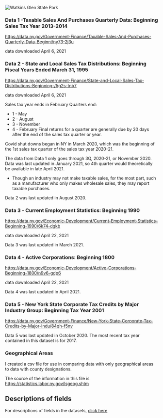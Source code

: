![Watkins Glen State Park](https://media.gettyimages.com/photos/waterfall-and-bridge-at-watkins-glen-state-park-new-york-picture-id1179601463?s=2048x2048)


### Data 1 -Taxable Sales And Purchases Quarterly Data: Beginning Sales Tax Year 2013-2014
https://data.ny.gov/Government-Finance/Taxable-Sales-And-Purchases-Quarterly-Data-Beginni/ny73-2j3u

data downloaded April 6, 2021

### Data 2 - State and Local Sales Tax Distributions: Beginning Fiscal Years Ended March 31, 1995
https://data.ny.gov/Government-Finance/State-and-Local-Sales-Tax-Distributions-Beginning-/5g2s-tnb7

data downloaded April 6, 2021

Sales tax year ends in February
Quarters end: 
- 1 - May
- 2 - August
- 3 - November
- 4 - February
Final returns for a quarter are generally due by 20 days after the end of the sales tax quarter or year.

Covid shut downs began in NY in March 2020, which was the beginning of the 1st sales tax quarter of the sales tax year 2020-21.

The data from Data 1 only goes through 3Q, 2020-21, or November 2020.  Data was last updated in January 2021, so 4th quarter would theoretically be available in late April 2021.

- Though an industry may not make taxable sales, for the most part, such as a manufacturer who only makes wholesale sales, they may report taxable purchases.

Data 2 was last updated in August 2020.

### Data 3 - Current Employment Statistics: Beginning 1990

https://data.ny.gov/Economic-Development/Current-Employment-Statistics-Beginning-1990/6k74-dgkb

data downloaded April 22, 2021

Data 3 was last updated in March 2021.

### Data 4 - Active Corporations: Beginning 1800

https://data.ny.gov/Economic-Development/Active-Corporations-Beginning-1800/n9v6-gdp6

data downloaded April 22, 2021

Data 4 was last updated in April 2021.

### Data 5 - New York State Corporate Tax Credits by Major Industry Group: Beginning Tax Year 2001

https://data.ny.gov/Government-Finance/New-York-State-Corporate-Tax-Credits-by-Major-Indu/84qh-f5nv

Data 5 was last updated in October 2020.  The most recent tax year contained in this dataset is for 2017.

### Geographical Areas

I created a csv file for use in comparing data with only geographical areas to data with county designations.

The source of the information in this file is https://statistics.labor.ny.gov/lsgeog.shtm

## Descriptions of fields

For descriptions of fields in the datasets, [click here](fields.md)
